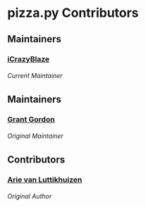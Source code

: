 # pizza.py Contributors

## Maintainers

### [iCrazyBlaze](https://github.com/iCrazyBlaze)
###### Current Maintainer

## Maintainers

### [Grant Gordon](https://github.com/gamagori)
###### Original Maintainer

## Contributors

### [Arie van Luttikhuizen](https://github.com/aluttik)
###### Original Author
                                                                                 